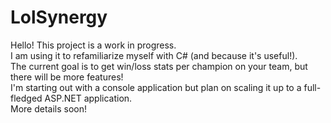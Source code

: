 # LolSynergy

Hello! This project is a work in progress.  
I am using it to refamiliarize myself with C# (and because it's useful!).  
The current goal is to get win/loss stats per champion on your team, but there will be more features!  
I'm starting out with a console application but plan on scaling it up to a full-fledged ASP.NET application.  
More details soon!  

